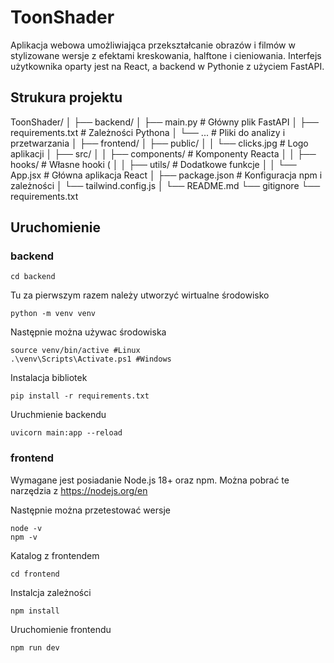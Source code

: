 # ToonShader
Aplikacja webowa umożliwiająca przekształcanie obrazów i filmów w stylizowane wersje z efektami kreskowania, halftone i cieniowania. Interfejs użytkownika oparty jest na React, a backend w Pythonie z użyciem FastAPI.
## Strukura projektu
ToonShader/
│
├── backend/
│   ├── main.py               # Główny plik FastAPI
│   ├── requirements.txt      # Zależności Pythona
│   └── ...                   # Pliki do analizy i przetwarzania
│
├── frontend/
│   ├── public/
│   │   └── clicks.jpg        # Logo aplikacji
│   ├── src/
│   │   ├── components/       # Komponenty Reacta 
│   │   ├── hooks/            # Własne hooki (
│   │   ├── utils/            # Dodatkowe funkcje
│   │   └── App.jsx           # Główna aplikacja React
│   ├── package.json          # Konfiguracja npm i zależności
│   └── tailwind.config.js
│
└── README.md
└── gitignore
└── requirements.txt

## Uruchomienie
  ### backend 
```
cd backend
```
Tu za pierwszym razem należy utworzyć wirtualne środowisko
```
python -m venv venv
```
Następnie można używac środowiska
```
source venv/bin/active #Linux
.\venv\Scripts\Activate.ps1 #Windows
```
Instalacja bibliotek
```
pip install -r requirements.txt
```
Uruchmienie backendu
```
uvicorn main:app --reload  
```

  ### frontend

Wymagane jest posiadanie Node.js 18+ oraz npm.
Można pobrać te narzędzia z https://nodejs.org/en

Następnie można przetestować wersje
```
node -v
npm -v
```
Katalog z frontendem
```
cd frontend
```
Instalcja zależności
```
npm install
```
Uruchomienie frontendu
```
npm run dev
```
